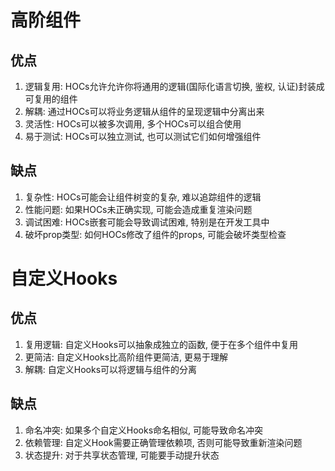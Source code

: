 # 高阶组件
## 优点
1. 逻辑复用: HOCs允许允许你将通用的逻辑(国际化语言切换, 鉴权, 认证)封装成可复用的组件
2. 解耦: 通过HOCs可以将业务逻辑从组件的呈现逻辑中分离出来
3. 灵活性: HOCs可以被多次调用, 多个HOCs可以组合使用
4. 易于测试: HOCs可以独立测试, 也可以测试它们如何增强组件

## 缺点
1. 复杂性: HOCs可能会让组件树变的复杂, 难以追踪组件的逻辑
2. 性能问题: 如果HOCs未正确实现, 可能会造成重复渲染问题
3. 调试困难: HOCs嵌套可能会导致调试困难, 特别是在开发工具中
4. 破坏prop类型: 如何HOCs修改了组件的props, 可能会破坏类型检查


# 自定义Hooks

## 优点
1. 复用逻辑: 自定义Hooks可以抽象成独立的函数, 便于在多个组件中复用
2. 更简洁: 自定义Hooks比高阶组件更简洁, 更易于理解
3. 解耦: 自定义Hooks可以将逻辑与组件的分离

## 缺点
1. 命名冲突: 如果多个自定义Hooks命名相似, 可能导致命名冲突
2. 依赖管理: 自定义Hook需要正确管理依赖项, 否则可能导致重新渲染问题
3. 状态提升: 对于共享状态管理, 可能要手动提升状态